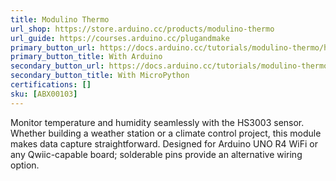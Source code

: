 ```yaml
---
title: Modulino Thermo
url_shop: https://store.arduino.cc/products/modulino-thermo
url_guide: https://courses.arduino.cc/plugandmake
primary_button_url: https://docs.arduino.cc/tutorials/modulino-thermo/how-thermo-ardu/
primary_button_title: With Arduino
secondary_button_url: https://docs.arduino.cc/tutorials/modulino-thermo/how-thermo-mp/
secondary_button_title: With MicroPython
certifications: []
sku: [ABX00103]
---
```


Monitor temperature and humidity seamlessly with the HS3003 sensor. Whether building a weather station or a climate control project, this module makes data capture straightforward. Designed for Arduino UNO R4 WiFi or any Qwiic-capable board; solderable pins provide an alternative wiring option.
